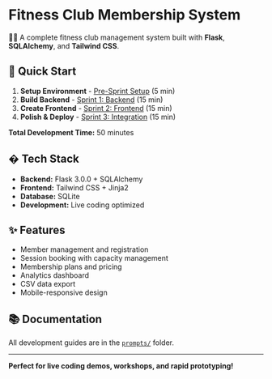 # Fitness Club Membership System

🏋️‍♂️ A complete fitness club management system built with **Flask**, **SQLAlchemy**, and **Tailwind CSS**.

## 🚀 Quick Start

1. **Setup Environment** - [Pre-Sprint Setup](prompts/2_Pre-Sprint-Setup.md) (5 min)
2. **Build Backend** - [Sprint 1: Backend](prompts/3_Sprint1-Backend.md) (15 min)
3. **Create Frontend** - [Sprint 2: Frontend](prompts/4_Sprint2-Frontend.md) (15 min)
4. **Polish & Deploy** - [Sprint 3: Integration](prompts/5_Sprint3-Integration.md) (15 min)

**Total Development Time:** 50 minutes

## � Tech Stack

- **Backend:** Flask 3.0.0 + SQLAlchemy
- **Frontend:** Tailwind CSS + Jinja2
- **Database:** SQLite
- **Development:** Live coding optimized

## ✨ Features

- Member management and registration
- Session booking with capacity management
- Membership plans and pricing
- Analytics dashboard
- CSV data export
- Mobile-responsive design

## 📚 Documentation

All development guides are in the [`prompts/`](prompts/) folder.

---

**Perfect for live coding demos, workshops, and rapid prototyping!**
